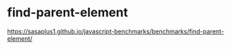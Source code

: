 # find-parent-element

https://sasaplus1.github.io/javascript-benchmarks/benchmarks/find-parent-element/